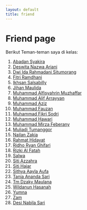 ```yaml
---
layout: default
title: friend
---
```


# Friend page
Berikut Teman-teman saya di kelas:
1. [Abadan Syakira](https://abadan1912.github.io/)
2. [Deswita Nazwa Ariani](https://deswitanazwa.github.io/)
3. [Dwi Ida Rahmadani Situmorang](https://dwiidarahmadanisitumorang.github.io/)
4. [Fitri Ramdhani](https://fitriramadhani20.github.io/)
5. [Ikhsan Salsabilly](https://isanbly06.github.io/)
6. [Jihan Maulida](https://jihanmaulidia09.github.io/)
7. [Muhammad Alfisyahrin Muzhaffar](https://alfisyahrin-26.github.io/)
8. [Muhammad Alif Arrayyan](https://alifarrayyan29.github.io/)
9. [Muhammad Aziz](https://mhmmd-aziz.github.io/)
10. [Muhammad Fauzan](https://muhammadfauzan61.github.io/)
11. [Muhammad Fikri Sodri](https://mfikrisodri.github.io/)
12. [Muhammad Hawari](https://hawari-95.github.io/)
13. [Muhammad Mirza Feberany](https://mirzafeberanyy.github.io/)
14. [Muliadi Tumanggor](https://muliadi50.github.io/)
15. [Nailan Zakia](https://nailanzakia.github.io/)
16. [Rahmat Hidayat]()
17. [Ridho Ryan Ghifari](https://ridhoryanghifari.github.io/)
18. [Rizki Al Fatah](https://riskialfatah.github.io/)
19. [Salwa](https://salwaiska027.github.io/)
20. [Siti Azzahra](https://sitiazzahraaa.github.io/)
21. [Siti Hajar](https://sitihajar01.github.io/)
22. [Sithya Aayla Aufa](https://athayaaufa18.github.io/)
23. [Tania Ananda Sari](https://taniaanandasari.github.io/)
24. [Tm Dzaky Maulana](https://akbar2224.github.io/akbar2224/)
25. [Wildanun Hasanah](https://wildanunhasanah.github.io/)
26. [Yumna]()
27. [Zam](https://zamharira09.github.io//)
28. [Desi Nabila Sari](https://desynabilasari.github.io/)